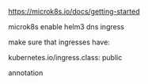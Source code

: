 https://microk8s.io/docs/getting-started

microk8s enable helm3 dns ingress

make sure that ingresses have:
 
 kubernetes.io/ingress.class: public 
 
 annotation